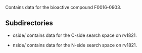 Contains data for the bioactive compound F0016-0903.

## Subdirectories

- cside/ contains data for the C-side search space on rv1821.

- nside/ contains data for the N-side search space on rv1821.

